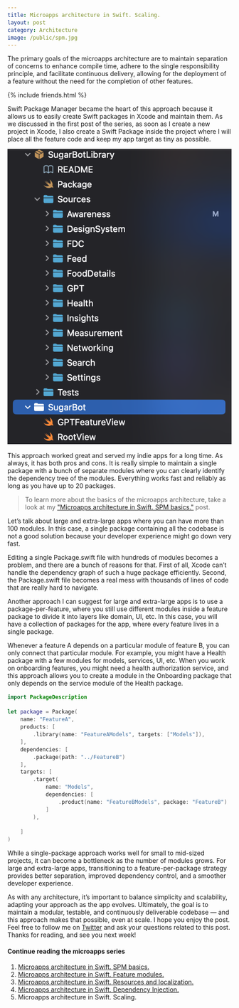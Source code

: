 ```yaml
---
title: Microapps architecture in Swift. Scaling.
layout: post
category: Architecture
image: /public/spm.jpg
---
```


The primary goals of the microapps architecture are to maintain separation of concerns to enhance compile time, adhere to the single responsibility principle, and facilitate continuous delivery, allowing for the deployment of a feature without the need for the completion of other features.

{% include friends.html %}

Swift Package Manager became the heart of this approach because it allows us to easily create Swift packages in Xcode and maintain them. As we discussed in the first post of the series, as soon as I create a new project in Xcode, I also create a Swift Package inside the project where I will place all the feature code and keep my app target as tiny as possible.

![microapps-package](/public/scale.png)

This approach worked great and served my indie apps for a long time. As always, it has both pros and cons. It is really simple to maintain a single package with a bunch of separate modules where you can clearly identify the dependency tree of the modules. Everything works fast and reliably as long as you have up to 20 packages.

> To learn more about the basics of the microapps architecture, take a look at my ["Microapps architecture in Swift. SPM basics."](/2022/01/12/microapps-architecture-in-swift-spm-basics/) post.

Let’s talk about large and extra-large apps where you can have more than 100 modules. In this case, a single package containing all the codebase is not a good solution because your developer experience might go down very fast.

Editing a single Package.swift file with hundreds of modules becomes a problem, and there are a bunch of reasons for that. First of all, Xcode can’t handle the dependency graph of such a huge package efficiently. Second, the Package.swift file becomes a real mess with thousands of lines of code that are really hard to navigate.

Another approach I can suggest for large and extra-large apps is to use a package-per-feature, where you still use different modules inside a feature package to divide it into layers like domain, UI, etc. In this case, you will have a collection of packages for the app, where every feature lives in a single package.

Whenever a feature A depends on a particular module of feature B, you can only connect that particular module. For example, you might have a Health package with a few modules for models, services, UI, etc. When you work on onboarding features, you might need a health authorization service, and this approach allows you to create a module in the Onboarding package that only depends on the service module of the Health package.

```swift
import PackageDescription

let package = Package(
    name: "FeatureA",
    products: [
        .library(name: "FeatureAModels", targets: ["Models"]),
    ],
    dependencies: [
        .package(path: "../FeatureB")
    ],
    targets: [
        .target(
            name: "Models",
            dependencies: [
                .product(name: "FeatureBModels", package: "FeatureB")
            ]
        ),

    ]
)
```

While a single-package approach works well for small to mid-sized projects, it can become a bottleneck as the number of modules grows. For large and extra-large apps, transitioning to a feature-per-package strategy provides better separation, improved dependency control, and a smoother developer experience.

As with any architecture, it’s important to balance simplicity and scalability, adapting your approach as the app evolves. Ultimately, the goal is to maintain a modular, testable, and continuously deliverable codebase — and this approach makes that possible, even at scale. I hope you enjoy the post. Feel free to follow me on [Twitter](https://twitter.com/mecid) and ask your questions related to this post. Thanks for reading, and see you next week!

#### Continue reading the microapps series
1. [Microapps architecture in Swift. SPM basics.](/2022/01/12/microapps-architecture-in-swift-spm-basics/)
2. [Microapps architecture in Swift. Feature modules.](/2022/01/19/microapps-architecture-in-swift-feature-modules/)
3. [Microapps architecture in Swift. Resources and localization.](/2022/01/26/microapps-architecture-in-swift-resources-and-localization/)
4. [Microapps architecture in Swift. Dependency Injection.](/2022/02/02/microapps-architecture-in-swift-dependency-injection/)
5. Microapps architecture in Swift. Scaling.
